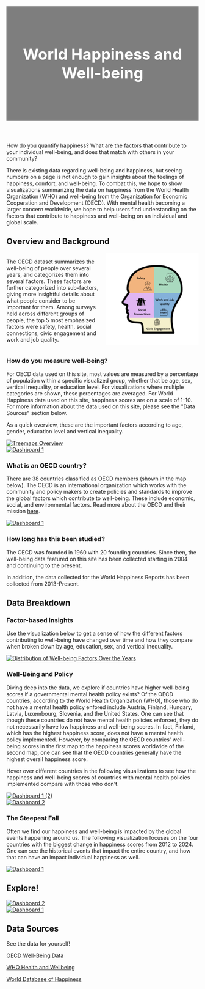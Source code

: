 <style>
    /* Style for the header */
    .image-header {
        position: relative;
        height: 300px;
        background: linear-gradient(to bottom, rgba(0, 0, 0, 0.5), rgba(0, 0, 0, 0.5)), 
                    url('./mental-health-6994374_1280.png') center/cover no-repeat;
        color: white;
        display: flex;
        align-items: center; 
        justify-content: center;
        text-align: center;
    }

    /* Text inside the header */
    .image-header h1 {
        font-size: 2.5rem; /* Adjust font size */
        margin: 0;
    }
</style>

<header class="image-header">
    <h1>World Happiness and Well-being</h1>
</header>

<!-- <figure>
  <img
  src="./mental-health-6994374_1280.png"
  alt="Header">
  <figcaption></figcaption>
</figure> -->

<!-- # World Happiness and Well-Being -->
<p>How do you quantify happiness?  What are the factors that contribute to your individual well-being, and does that match with others in your community?</p>

<p>There is existing data regarding well-being and happiness, but seeing numbers on a page is not enough to gain insights about the feelings of happiness, comfort, and well-being. To combat this, we hope to show visualizations summarizing the data on happiness from the World Health Organization (WHO) and well-being from the Organization for Economic Cooperation and Development (OECD). With mental health becoming a larger concern worldwide, we hope to help users find understanding on the factors that contribute to happiness and well-being on an individual and global scale.</p>

## Overview and Background

<div style="display: flex; align-items: flex-start;">

  <div style="flex: 1; padding-right: 20px;">
    <p>The OECD dataset summarizes the well-being of people over several years, and categorizes them into several factors. These factors are further categorized into sub-factors, giving more insightful details about what people consider to be important for them. Among surveys held across different groups of people, the top 5 most emphasized factors were safety, health, social connections, civic engagement and work and job quality.</p>
  </div>

  <div style="flex: 1;">
    <img src="Social Connections.png" alt="" style="max-width: 100%; height: auto;">
  </div>

</div>

### How do you measure well-being?
<p>For OECD data used on this site, most values are measured by a percentage of population within a specific visualized group, whether that be age, sex, vertical inequality, or education level.  For visualizations where multiple categories are shown, these percentages are averaged.  For World Happiness data used on this site, happiness scores are on a scale of 1-10.  For more information about the data used on this site, please see the "Data Sources" section below.</p>
<p> As a quick overview, these are the important factors according to age, gender, education level and vertical inequality. </p>


<div class='tableauPlaceholder' id='viz1733207052235' style='position: relative'>
   <noscript><a href='#'><img alt='Treemaps Overview ' src='https:&#47;&#47;public.tableau.com&#47;static&#47;images&#47;OE&#47;OECDDataOverview&#47;TreemapsOverview&#47;1_rss.png' style='border: none' /></a></noscript>
   <object class='tableauViz'  style='display:none;'>
      <param name='host_url' value='https%3A%2F%2Fpublic.tableau.com%2F' />
      <param name='embed_code_version' value='3' />
      <param name='site_root' value='' />
      <param name='name' value='OECDDataOverview&#47;TreemapsOverview' />
      <param name='tabs' value='no' />
      <param name='toolbar' value='yes' />
      <param name='static_image' value='https:&#47;&#47;public.tableau.com&#47;static&#47;images&#47;OE&#47;OECDDataOverview&#47;TreemapsOverview&#47;1.png' />
      <param name='animate_transition' value='yes' />
      <param name='display_static_image' value='yes' />
      <param name='display_spinner' value='yes' />
      <param name='display_overlay' value='yes' />
      <param name='display_count' value='yes' />
      <param name='language' value='en-US' />
      <param name='filter' value='publish=yes' />
   </object>
</div>
<script type='text/javascript'>                    
    var divElement = document.getElementById('viz1733207052235');                    
    var vizElement = divElement.getElementsByTagName('object')[0];                    
    if ( divElement.offsetWidth > 800 ) { 
        vizElement.style.width='1000px';vizElement.style.height='827px';
    } else if ( divElement.offsetWidth > 500 ) { 
        vizElement.style.width='1000px';vizElement.style.height='827px';
    } else { 
        vizElement.style.width='100%';vizElement.style.height='777px';
    }                     
    var scriptElement = document.createElement('script');                    
    scriptElement.src = 'https://public.tableau.com/javascripts/api/viz_v1.js';                    
    vizElement.parentNode.insertBefore(scriptElement, vizElement);                
</script>

<div class='tableauPlaceholder' id='viz1733347948283' style='position: relative'>
   <noscript><a href='#'><img alt='Dashboard 1 ' src='https:&#47;&#47;public.tableau.com&#47;static&#47;images&#47;OE&#47;OECDTreemaps2&#47;Dashboard1&#47;1_rss.png' style='border: none' /></a></noscript>
   <object class='tableauViz'  style='display:none;'>
      <param name='host_url' value='https%3A%2F%2Fpublic.tableau.com%2F' />
      <param name='embed_code_version' value='3' />
      <param name='site_root' value='' />
      <param name='name' value='OECDTreemaps2&#47;Dashboard1' />
      <param name='tabs' value='no' />
      <param name='toolbar' value='yes' />
      <param name='static_image' value='https:&#47;&#47;public.tableau.com&#47;static&#47;images&#47;OE&#47;OECDTreemaps2&#47;Dashboard1&#47;1.png' />
      <param name='animate_transition' value='yes' />
      <param name='display_static_image' value='yes' />
      <param name='display_spinner' value='yes' />
      <param name='display_overlay' value='yes' />
      <param name='display_count' value='yes' />
      <param name='language' value='en-US' />
      <param name='filter' value='publish=yes' />
   </object>
</div>
<script type='text/javascript'>                    
    var divElement = document.getElementById('viz1733347948283');                    
    var vizElement = divElement.getElementsByTagName('object')[0];                    
    if ( divElement.offsetWidth > 800 ) { vizElement.style.width='100%';vizElement.style.height=(divElement.offsetWidth*0.75)+'px';} 
    else if ( divElement.offsetWidth > 500 ) { vizElement.style.width='100%';vizElement.style.height=(divElement.offsetWidth*0.75)+'px';} 
    else { vizElement.style.width='100%';vizElement.style.height='877px';}                     
    var scriptElement = document.createElement('script');                    
    scriptElement.src = 'https://public.tableau.com/javascripts/api/viz_v1.js';                    
    vizElement.parentNode.insertBefore(scriptElement, vizElement);                
</script>

### What is an OECD country?
There are 38 countries classified as OECD members (shown in the map below).  The OECD is an international organization which works with the community and policy makers to create policies and standards to improve the global factors which contribute to well-being.  These include economic, social, and environmental factors.
Read more about the OECD and their mission [here](https://www.oecd.org/en/about.html).

<div class='tableauPlaceholder' id='viz1733288772798' style='position: relative'>
   <noscript><a href='#'><img alt='Dashboard 1 ' src='https:&#47;&#47;public.tableau.com&#47;static&#47;images&#47;Q3&#47;Q36XKJQZ9&#47;1_rss.png' style='border: none' /></a>
   </noscript>
   <object class='tableauViz'  style='display:none;'>
      <param name='host_url' value='https%3A%2F%2Fpublic.tableau.com%2F' /> <param name='embed_code_version' value='3' /> 
      <param name='path' value='shared&#47;Q36XKJQZ9' /> <param name='toolbar' value='yes' /><param name='static_image' value='https:&#47;&#47;public.tableau.com&#47;static&#47;images&#47;Q3&#47;Q36XKJQZ9&#47;1.png' /> 
      <param name='animate_transition' value='yes' /><param name='display_static_image' value='yes' /><param name='display_spinner' value='yes' />
      <param name='display_overlay' value='yes' />
      <param name='display_count' value='yes' />
      <param name='language' value='en-US' />
   </object>
</div>
<script type='text/javascript'>                    
   var divElement = document.getElementById('viz1733288772798');                    
   var vizElement = divElement.getElementsByTagName('object')[0];                    
   if ( divElement.offsetWidth > 800 ) { 
      vizElement.style.width='1000px';vizElement.style.height='827px';
   } else if ( divElement.offsetWidth > 500 ) { 
      vizElement.style.width='1000px';vizElement.style.height='827px';
   } else { vizElement.style.width='100%';vizElement.style.height='727px';
          }                     
   var scriptElement = document.createElement('script');
   scriptElement.src = 'https://public.tableau.com/javascripts/api/viz_v1.js';  
   vizElement.parentNode.insertBefore(scriptElement, vizElement);              
</script>

### How long has this been studied?
<p>The OECD was founded in 1960 with 20 founding countries. Since then, the well-being data featured on this site has been collected starting in 2004 and continuing to the present.</p>
<p>In addition, the data collected for the World Happiness Reports has been collected from 2013-Present.</p>

## Data Breakdown

### Factor-based Insights
Use the visualization below to get a sense of how the different factors contributing to well-being have changed over time and how they compare when broken down by age, education, sex, and vertical inequality.

<div class='tableauPlaceholder' id='viz1733347580113' style='position: relative'>
   <noscript><a href='#'><img alt='Distribution of Well-being Factors Over the Years ' src='https:&#47;&#47;public.tableau.com&#47;static&#47;images&#47;OE&#47;OECDFactorDistribution&#47;Dashboard1&#47;1_rss.png' style='border: none' /></a></noscript>
   <object class='tableauViz'  style='display:none;'>
      <param name='host_url' value='https%3A%2F%2Fpublic.tableau.com%2F' />
      <param name='embed_code_version' value='3' />
      <param name='site_root' value='' />
      <param name='name' value='OECDFactorDistribution&#47;Dashboard1' />
      <param name='tabs' value='no' />
      <param name='toolbar' value='yes' />
      <param name='static_image' value='https:&#47;&#47;public.tableau.com&#47;static&#47;images&#47;OE&#47;OECDFactorDistribution&#47;Dashboard1&#47;1.png' />
      <param name='animate_transition' value='yes' />
      <param name='display_static_image' value='yes' />
      <param name='display_spinner' value='yes' />
      <param name='display_overlay' value='yes' />
      <param name='display_count' value='yes' />
      <param name='language' value='en-US' />
   </object>
</div>
<script type='text/javascript'>                    
    var divElement = document.getElementById('viz1733347580113');                    
    var vizElement = divElement.getElementsByTagName('object')[0];                    
    if ( divElement.offsetWidth > 800 ) { vizElement.style.width='1200px';vizElement.style.height='827px';} 
    else if ( divElement.offsetWidth > 500 ) { vizElement.style.width='1200px';vizElement.style.height='827px';} 
    else { vizElement.style.width='100%';vizElement.style.height='827px';}                     
    var scriptElement = document.createElement('script');                    
    scriptElement.src = 'https://public.tableau.com/javascripts/api/viz_v1.js';                    
    vizElement.parentNode.insertBefore(scriptElement, vizElement);                
</script>



### Well-Being and Policy
Diving deep into the data, we explore if countries have higher well-being scores if a governmental mental health policy exists?
Of the OECD countries, according to the World Health Organization (WHO), those who do not have a mental health policy enfored include Austria, Finland, Hungary, Latvia, Luxembourg, Slovenia, and the United States.
One can see that though these countries do not have mental health policies enforced, they do not necessarily have low happiness and well-being scores.  In fact, Finland, which has the highest happiness score, does not have a mental health policy implemented.
However, by comparing the OECD countries' well-being scores in the first map to the happiness scores worldwide of the second map, one can see that the OECD countries generally have the highest overall happiness score.

Hover over different countries in the following visualizations to see how the happiness and well-being scores of countries with mental health policies implemented compare with those who don't.
<div class='tableauPlaceholder' id='viz1733338614534' style='position: relative'>
   <noscript><a href='#'><img alt='Dashboard 1 (2) ' src='https:&#47;&#47;public.tableau.com&#47;static&#47;images&#47;We&#47;Well-beingScoresvsExistenceofMentalHealthPolicy&#47;Dashboard12&#47;1_rss.png' style='border: none' /></a></noscript>
   <object class='tableauViz'  style='display:none;'>
      <param name='host_url' value='https%3A%2F%2Fpublic.tableau.com%2F' />
      <param name='embed_code_version' value='3' />
      <param name='site_root' value='' />
      <param name='name' value='Well-beingScoresvsExistenceofMentalHealthPolicy&#47;Dashboard12' />
      <param name='tabs' value='no' />
      <param name='toolbar' value='yes' />
      <param name='static_image' value='https:&#47;&#47;public.tableau.com&#47;static&#47;images&#47;We&#47;Well-beingScoresvsExistenceofMentalHealthPolicy&#47;Dashboard12&#47;1.png' />
      <param name='animate_transition' value='yes' />
      <param name='display_static_image' value='yes' />
      <param name='display_spinner' value='yes' />
      <param name='display_overlay' value='yes' />
      <param name='display_count' value='yes' />
      <param name='language' value='en-US' />
      <param name='filter' value='publish=yes' />
   </object>
</div>
<script type='text/javascript'>                    
    var divElement = document.getElementById('viz1733338614534');                    
    var vizElement = divElement.getElementsByTagName('object')[0];                    
    if ( divElement.offsetWidth > 800 ) { vizElement.style.width='1000px';vizElement.style.height='827px';} 
    else if ( divElement.offsetWidth > 500 ) { vizElement.style.width='1000px';vizElement.style.height='827px';} 
    else { vizElement.style.width='100%';vizElement.style.height='777px';}                     
    var scriptElement = document.createElement('script');                    
    scriptElement.src = 'https://public.tableau.com/javascripts/api/viz_v1.js';                    
    vizElement.parentNode.insertBefore(scriptElement, vizElement);                
</script>

<div class='tableauPlaceholder' id='viz1733338676303' style='position: relative'>
   <noscript><a href='#'><img alt='Dashboard 2 ' src='https:&#47;&#47;public.tableau.com&#47;static&#47;images&#47;Ha&#47;HappinessScoresvsExistenceofMentalHealthPolicy&#47;Dashboard2&#47;1_rss.png' style='border: none' /></a></noscript>
   <object class='tableauViz'  style='display:none;'>
      <param name='host_url' value='https%3A%2F%2Fpublic.tableau.com%2F' />
      <param name='embed_code_version' value='3' />
      <param name='site_root' value='' />
      <param name='name' value='HappinessScoresvsExistenceofMentalHealthPolicy&#47;Dashboard2' />
      <param name='tabs' value='no' />
      <param name='toolbar' value='yes' />
      <param name='static_image' value='https:&#47;&#47;public.tableau.com&#47;static&#47;images&#47;Ha&#47;HappinessScoresvsExistenceofMentalHealthPolicy&#47;Dashboard2&#47;1.png' />
      <param name='animate_transition' value='yes' />
      <param name='display_static_image' value='yes' />
      <param name='display_spinner' value='yes' />
      <param name='display_overlay' value='yes' />
      <param name='display_count' value='yes' />
      <param name='language' value='en-US' />
      <param name='filter' value='publish=yes' />
   </object>
</div>
<script type='text/javascript'>                    
    var divElement = document.getElementById('viz1733338676303');                    
    var vizElement = divElement.getElementsByTagName('object')[0];                    
    if ( divElement.offsetWidth > 800 ) { vizElement.style.width='1000px';vizElement.style.height='827px';} 
    else if ( divElement.offsetWidth > 500 ) { vizElement.style.width='1000px';vizElement.style.height='827px';} 
    else { vizElement.style.width='100%';vizElement.style.height='777px';}                     
    var scriptElement = document.createElement('script');                    
    scriptElement.src = 'https://public.tableau.com/javascripts/api/viz_v1.js';                    
    vizElement.parentNode.insertBefore(scriptElement, vizElement);                
</script>

### The Steepest Fall
Often we find our happiness and well-being is impacted by the global events happening around us.  The following visualization focuses on the four countries with the biggest change in happiness scores from 2012 to 2024.  One can see the historical events that impact the entire country, and how that can have an impact individual happiness as well.

<div class='tableauPlaceholder' id='viz1733356068052' style='position: relative'>
   <noscript><a href='#'><img alt='Dashboard 1 ' 
                     src='https:&#47;&#47;public.tableau.com&#47;static&#47;images&#47;Bo&#47;Book1_17333555941790&#47;Dashboard1&#47;1_rss.png' style='border: none' /></a>
   </noscript>
   <object class='tableauViz'  style='display:none;'>
      <param name='host_url' value='https%3A%2F%2Fpublic.tableau.com%2F' />
      <param name='embed_code_version' value='3' />
      <param name='site_root' value='' />
      <param name='name' value='Book1_17333555941790&#47;Dashboard1' />
      <param name='tabs' value='no' /><param name='toolbar' value='yes' />
      <param name='static_image' value='https:&#47;&#47;public.tableau.com&#47;static&#47;images&#47;Bo&#47;Book1_17333555941790&#47;Dashboard1&#47;1.png' />
      <param name='animate_transition' value='yes' /><param name='display_static_image' value='yes' />
      <param name='display_spinner' value='yes' /><param name='display_overlay' value='yes' />
      <param name='display_count' value='yes' /><param name='language' value='en-GB' />
      <param name='filter' value='publish=yes' />
   </object>
   </div>                
   <script type='text/javascript'>                    
      var divElement = document.getElementById('viz1733356068052');                    
      var vizElement = divElement.getElementsByTagName('object')[0];                    
      if ( divElement.offsetWidth > 800 ) { vizElement.style.width='1000px';vizElement.style.height='827px';} 
      else if ( divElement.offsetWidth > 500 ) { vizElement.style.width='1000px';vizElement.style.height='827px';} 
      else { vizElement.style.width='100%';vizElement.style.height='727px';}                     
      var scriptElement = document.createElement('script');                    
      scriptElement.src = 'https://public.tableau.com/javascripts/api/viz_v1.js';                    
      vizElement.parentNode.insertBefore(scriptElement, vizElement);                
   </script>



## Explore!

<div class='tableauPlaceholder' id='viz1733357361280' style='position: relative'>
   <noscript><a href='#'><img alt='Dashboard 2 ' src='https:&#47;&#47;public.tableau.com&#47;static&#47;images&#47;Li&#47;LineScatterPlot&#47;Dashboard2&#47;1_rss.png' style='border: none' /></a>
   </noscript>
   <object class='tableauViz'  style='display:none;'>
      <param name='host_url' value='https%3A%2F%2Fpublic.tableau.com%2F' /> 
      <param name='embed_code_version' value='3' /> 
      <param name='site_root' value='' />
      <param name='name' value='LineScatterPlot&#47;Dashboard2' />
      <param name='tabs' value='no' />
      <param name='toolbar' value='yes' />
      <param name='static_image' value='https:&#47;&#47;public.tableau.com&#47;static&#47;images&#47;Li&#47;LineScatterPlot&#47;Dashboard2&#47;1.png' /> 
      <param name='animate_transition' value='yes' />
      <param name='display_static_image' value='yes' />
      <param name='display_spinner' value='yes' />
      <param name='display_overlay' value='yes' />
      <param name='display_count' value='yes' />
      <param name='language' value='en-GB' />
      <param name='filter' value='publish=yes' />
   </object>
</div>                
<script type='text/javascript'>                    
   var divElement = document.getElementById('viz1733357361280');                    
   var vizElement = divElement.getElementsByTagName('object')[0];                    
   if ( divElement.offsetWidth > 800 ) { vizElement.style.width='1000px';vizElement.style.height='827px';} 
   else if ( divElement.offsetWidth > 500 ) { vizElement.style.width='1000px';vizElement.style.height='827px';} 
   else { vizElement.style.width='100%';vizElement.style.height='727px';}                     
   var scriptElement = document.createElement('script');                    
   scriptElement.src = 'https://public.tableau.com/javascripts/api/viz_v1.js';                    vizElement.parentNode.insertBefore(scriptElement, vizElement);                
</script>







<div class='tableauPlaceholder' id='viz1733362781791' style='position: relative'>
    <noscript>
        <a href='#'>
            <img alt='Dashboard 1' src='https://public.tableau.com/static/images/Fi/FinalOverview/Dashboard1/1_rss.png' style='border: none' />
        </a>
    </noscript>
    <object class='tableauViz'  style='display:none;'>
        <param name='host_url' value='https%3A%2F%2Fpublic.tableau.com%2F' />
        <param name='embed_code_version' value='3' />
        <param name='site_root' value='' />
        <param name='name' value='FinalOverview/Dashboard1' />
        <param name='tabs' value='no' />
        <param name='toolbar' value='yes' />
        <param name='static_image' value='https://public.tableau.com/static/images/Fi/FinalOverview/Dashboard1/1.png' />
        <param name='animate_transition' value='yes' />
        <param name='display_static_image' value='yes' />
        <param name='display_spinner' value='yes' />
        <param name='display_overlay' value='yes' />
        <param name='display_count' value='yes' />
        <param name='language' value='en-GB' />
        <param name='filter' value='publish=yes' />
    </object>
</div>
<script type='text/javascript'>
    var divElement = document.getElementById('viz1733362781791');
    var vizElement = divElement.getElementsByTagName('object')[0];
    if (divElement.offsetWidth > 800) {
        vizElement.style.width = '1000px';
        vizElement.style.height = '827px';
    } else if (divElement.offsetWidth > 500) {
        vizElement.style.width = '1000px';
        vizElement.style.height = '827px';
    } else {
        vizElement.style.width = '100%';
        vizElement.style.height = '727px';
    }
    var scriptElement = document.createElement('script');
    scriptElement.src = 'https://public.tableau.com/javascripts/api/viz_v1.js';
    vizElement.parentNode.insertBefore(scriptElement, vizElement);
</script>


## Data Sources
See the data for yourself!

[OECD Well-Being Data](https://data-explorer.oecd.org/?fs[0]=Topic%2C1%7CSociety%23SOC%23%7CWell-being%20and%20beyond%20GDP%23SOC_WEL%23&pg=0&fc=Topic&bp=true&snb=8)

[WHO Health and Wellbeing](https://www.who.int/data/gho/data/major-themes/health-and-well-being)

[World Database of Happiness](https://worlddatabaseofhappiness.eur.nl/)
